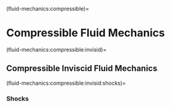 (fluid-mechanics:compressible)=
# Compressible Fluid Mechanics

(fluid-mechanics:compressible:invisid)=
## Compressible Inviscid Fluid Mechanics

(fluid-mechanics:compressible:invisid:shocks)=
### Shocks


